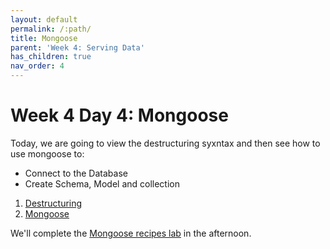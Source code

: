 ```yaml
---
layout: default
permalink: /:path/
title: Mongoose
parent: 'Week 4: Serving Data'
has_children: true
nav_order: 4
---
```


# Week 4 Day 4: Mongoose

Today, we are going to view the destructuring syxntax and then see how to use mongoose to:

- Connect to the Database
- Create Schema, Model and collection

1. [Destructuring](./destructuring.md)
2. [Mongoose](./mongoose-intro.md)

We'll complete the [Mongoose recipes lab][lab] in the afternoon.

[lab]: https://github.com/ironhack-labs/lab-mongoose-recipes
